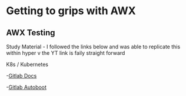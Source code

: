 # Getting to grips with AWX 
## AWX Testing

Study Material - I followed the links below and was able to replicate this within hyper v the YT link is faily straight forward

K8s / Kubernetes 

-[Gitlab Docs](https://about.gitlab.com/install/#ubuntu)

-[Gitlab Autoboot](https://stackoverflow.com/questions/27983295/gitlab-autostart-on-boot)

